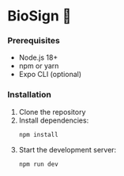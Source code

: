 # BioSign 🚀

### Prerequisites
- Node.js 18+ 
- npm or yarn
- Expo CLI (optional)

### Installation
1. Clone the repository
2. Install dependencies:
   ```bash
   npm install
   ```
3. Start the development server:
   ```bash
   npm run dev
   ```


